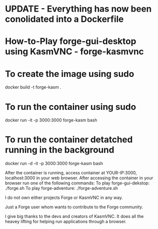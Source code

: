 # UPDATE - Everything has now been conolidated into a Dockerfile

# How-to-Play forge-gui-desktop using KasmVNC - forge-kasmvnc

# To create the image using sudo
docker build -t forge-kasm .

# To run the container using sudo
docker run -it -p 3000:3000 forge-kasm bash
# To run the container detatched running in the background
docker run -d -it -p 3000:3000 forge-kasm bash

After the container is running, access container at YOUR-IP:3000, localhost:3000 in your web browser.
After accessing the container in your browser run one of the following commands:
  To play forge-gui-dekstop: ./forge.sh
  To play forge-adventure: ./forge-adventure.sh


I do not own either projects Forge or KasmVNC in any way.

Just a Forge user whom wants to contribute to the Forge community.

I give big thanks to the devs and creators of KasmVNC. It does all the heavey lifting for helping run applications through a browser.
